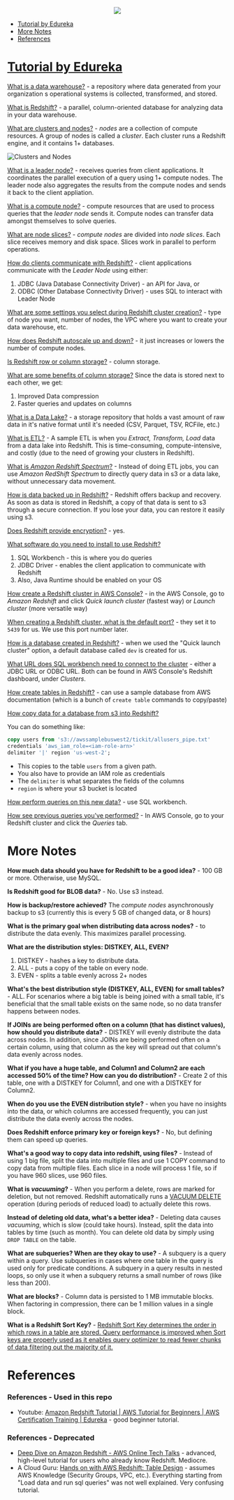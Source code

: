<p align="center">
    <img src="images/redshift_logo.png">
</p>

- [Tutorial by Edureka](#tutorial-by-edureka)
- [More Notes](#more-notes)
- [References](#references)


# [Tutorial by Edureka](https://www.youtube.com/watch?v=fc5WPKnbam8)

[What is a data warehouse?](https://youtu.be/fc5WPKnbam8?t=75) - a repository where data generated from your organization
s operational systems is collected, transformed, and stored.

[What is Redshift?](https://youtu.be/fc5WPKnbam8?t=349) - a parallel, column-oriented database for analyzing data in your data warehouse.

[What are clusters and nodes?](https://youtu.be/fc5WPKnbam8?t=381) - _nodes_ are a collection of compute resources. A group of nodes is called a _cluster_. Each cluster runs a Redshift engine, and it contains 1+ databases.

![Clusters and Nodes](./images/clustersAndNodes.png)

[What is a leader node?](https://youtu.be/fc5WPKnbam8?t=397) - receives queries from client applications. It coordinates the parallel execution of a query using 1+ compute nodes. The leader node also aggregates the results from the compute nodes and sends it back to the client appliation.

[What is a compute node?](https://youtu.be/fc5WPKnbam8?t=422) - compute resources that are used to process queries that the _leader node_ sends it. Compute nodes can transfer data amongst themselves to solve queries.

[What are node slices?](https://youtu.be/fc5WPKnbam8?t=435) - _compute nodes_ are divided into _node slices_. Each slice receives memory and disk space. Slices work in parallel to perform operations.

[How do clients communicate with Redshift?](https://youtu.be/fc5WPKnbam8?t=466) - client applications  communicate with the _Leader Node_ using either:

1. JDBC (Java Database Connectivity Driver) - an API for Java, or
1. ODBC (Other Database Connectivity Driver) - uses SQL to interact with Leader Node

[What are some settings you select during Redshift cluster creation?](https://youtu.be/fc5WPKnbam8?t=598) - type of node you want, number of nodes, the VPC where you want to create your data warehouse, etc.

[How does Redshift autoscale up and down?](https://youtu.be/fc5WPKnbam8?t=657) - it just increases or lowers the number of compute nodes.

[Is Redshift row or column storage?](https://youtu.be/fc5WPKnbam8?t=730) - column storage.

[What are some benefits of column storage?](https://youtu.be/fc5WPKnbam8?t=817) Since the data is stored next to each other, we get:
1. Improved Data compression
1. Faster queries and updates on columns

[What is a Data Lake?](https://youtu.be/fc5WPKnbam8?t=962) - a storage repository that holds a vast amount of raw data in it's native format until it's needed (CSV, Parquet, TSV, RCFile, etc.)

[What is ETL?](https://youtu.be/fc5WPKnbam8?t=977) - A sample ETL is when you _Extract, Transform, Load_ data from a data lake into Redshift. This is time-consuming, compute-intensive, and costly (due to the need of growing your clusters in Redshift).

[What is _Amazon Redshift Spectrum_?](https://youtu.be/fc5WPKnbam8?t=1012) - Instead of doing ETL jobs, you can use _Amazon RedShift Spectrum_ to directly query data in s3 or a data lake, without unnecessary data movement.

[How is data backed up in Redshift?](https://youtu.be/fc5WPKnbam8?t=1034) - Redshift offers backup and recovery. As soon as data is stored in Redshift, a copy of that data is sent to s3 through a secure connection. If you lose your data, you can restore it easily using s3.

[Does Redshift provide encryption?](https://youtu.be/fc5WPKnbam8?t=1059) - yes.

[What software do you need to install to use Redshift?](https://youtu.be/fc5WPKnbam8?t=1097)

1. SQL Workbench - this is where you do queries
1. JDBC Driver - enables the client application to communicate with Redshift
1. Also, Java Runtime should be enabled on your OS

[How create a Redshift cluster in AWS Console?](https://youtu.be/fc5WPKnbam8?t=1230) - in the AWS Console, go to _Amazon Redshift_ and click _Quick launch cluster_ (fastest way) or _Launch cluster_ (more versatile way)

[When creating a Redshift cluster, what is the default port?](https://youtu.be/fc5WPKnbam8?t=1348) - they set it to `5439` for us. We use this port number later.

[How is a database created in Redshift?](https://youtu.be/fc5WPKnbam8?t=1459) - when we used the "Quick launch cluster" option, a default database called `dev` is created for us.

[What URL does SQL workbench need to connect to the cluster](https://youtu.be/fc5WPKnbam8?t=1571) - either a JDBC URL or ODBC URL. Both can be found in AWS Console's Redshift dashboard, under _Clusters_.

[How create tables in Redshift?](https://youtu.be/fc5WPKnbam8?t=1669) - can use a sample database from AWS documentation (which is a bunch of `create table` commands to copy/paste)

[How copy data for a database from s3 into Redshift?](https://youtu.be/fc5WPKnbam8?t=1742)

You can do something like:

```sql
copy users from 's3://awssamplebuswest2/tickit/allusers_pipe.txt'
credentials 'aws_iam_role=<iam-role-arn>'
delimiter '|' region 'us-west-2';
```
- This copies to the table `users` from a given path.
- You also have to provide an IAM role as credentials
- The `delimiter` is what separates the fields of the columns
- `region` is where your s3 bucket is located

[How perform queries on this new data?](https://youtu.be/fc5WPKnbam8?t=1878) - use SQL workbench.

[How see previous queries you've performed?](https://youtu.be/fc5WPKnbam8?t=1981) - In AWS Console, go to your Redshift cluster and click the _Queries_ tab.


# More Notes

__How much data should you have for Redshift to be a good idea?__ - 100 GB or more. Otherwise, use MySQL.

__Is Redshift good for BLOB data?__ - No. Use s3 instead.

__How is backup/restore achieved?__ The _compute nodes_ asynchronously backup to s3 (currently this is every 5 GB of changed data, or 8 hours)

__What is the primary goal when distributing data across nodes?__ - to distribute the data evenly. This maximizes parallel processing.

__What are the distribution styles: DISTKEY, ALL, EVEN?__

1. DISTKEY - hashes a key to distribute data.
1. ALL - puts a copy of the table on every node.
1. EVEN - splits a table evenly across 2+ nodes

__What's the best distribution style (DISTKEY, ALL, EVEN) for small tables?__ - ALL. For scenarios where a big table is being joined with a small table, it's beneficial that the small table exists on the same node, so no data transfer happens between nodes.

__If JOINs are being performed often on a column (that has distinct values), how should you distribute data?__ - DISTKEY will evenly distribute the data across nodes. In addition, since JOINs are being performed often on a certain column, using that column as the key will spread out that column's data evenly across nodes.

__What if you have a huge table, and Column1 and Column2 are each accessed 50% of the time? How can you do distribution?__ - Create 2 of this table, one with a DISTKEY for Column1, and one with a DISTKEY for Column2.

__When do you use the EVEN distribution style?__ - when you have no insights into the data, or which columns are accessed frequently, you can just distribute the data evenly across the nodes.

__Does Redshift enforce primary key or foreign keys?__ - No, but defining them can speed up queries.

__What's a good way to copy data into redshift, using files?__ - Instead of using 1 big file, split the data into multiple files and use 1 COPY command to copy data from multiple files. Each slice in a node will process 1 file, so if you have 960 slices, use 960 files.

__What is _vacuuming_?__ - When you perform a delete, rows are marked for deletion, but not removed. Redshift automatically runs a [VACUUM DELETE](https://docs.aws.amazon.com/en_pv/redshift/latest/dg/t_Reclaiming_storage_space202.html) operation (during periods of reduced load) to actually delete this rows.

__Instead of deleting old data, what's a better idea?__ - Deleting data causes _vacuuming_, which is slow (could take hours). Instead, split the data into tables by time (such as month). You can delete old data by simply using `DROP TABLE` on the table.

__What are subqueries? When are they okay to use?__ - A subquery is a query within a query. Use subqueries in cases where one table in the query is used only for predicate conditions. A subquery in a query results in nested loops, so only use it when a subquery returns a small number of rows (like less than 200).

__What are blocks?__ - Column data is persisted to 1 MB immutable blocks. When factoring in compression, there can be 1 million values in a single block.

__What is a Redshift Sort Key?__ - [Redshift Sort Key determines the order in which rows in a table are stored. Query performance is improved when Sort keys are properly used as it enables query optimizer to read fewer chunks of data filtering out the majority of it.](https://hevodata.com/blog/redshift-sort-keys-choosing-best-sort-style/)

# References

### References - Used in this repo

- Youtube: [Amazon Redshift Tutorial | AWS Tutorial for Beginners | AWS Certification Training | Edureka](https://www.youtube.com/watch?v=fc5WPKnbam8) - good beginner tutorial.

### References - Deprecated

- [Deep Dive on Amazon Redshift - AWS Online Tech Talks](https://www.youtube.com/watch?v=Hur-p3kGDTA) - advanced, high-level tutorial for users who already know Redshift. Mediocre.
- A Cloud Guru: [Hands on with AWS Redshift: Table Design](https://learn.acloud.guru/course/aws-redshift-table-design/dashboard) - assumes AWS Knowledge (Security Groups, VPC, etc.). Everything starting from "Load data and run sql queries" was not well explained. Very confusing tutorial.
